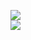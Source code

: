 [![](https://img.shields.io/badge/Made%20With-Github%20Spray-lightgrey.svg?style=for-the-badge&logo=github)](https://github.com/Annihil/github-spray#2217)  
[![](https://i.imgur.com/2DrTn0Z.gif)](https://github.com/Annihil/github-spray)